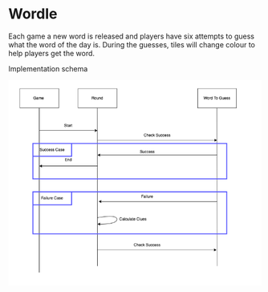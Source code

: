 # Wordle

Each game a new word is released and players have six attempts to guess what the word of the day is. During the guesses, tiles will change colour to help players get the word.

Implementation schema

![Implementation schema](./assets/images/WordleLatestSchema.png)